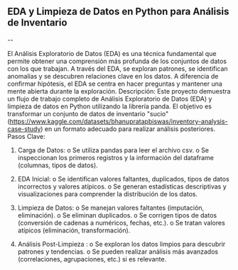 ## EDA y Limpieza de Datos en Python para Análisis de Inventario
--

El Análisis Exploratorio de Datos (EDA) es una técnica fundamental que permite obtener una comprensión 
más profunda de los conjuntos de datos con los que trabajan. A través del EDA, se exploran patrones, 
se identifican anomalías y se descubren relaciones clave en los datos. A diferencia de confirmar hipótesis, 
el EDA se centra en hacer preguntas y mantener una mente abierta durante la exploración.
Descripción:
Este proyecto demuestra un flujo de trabajo completo de Análisis Exploratorio de Datos (EDA) y limpieza de 
datos en Python utilizando la librería panda. El objetivo es transformar un conjunto de datos de inventario "sucio"
(https://www.kaggle.com/datasets/bhanupratapbiswas/inventory-analysis-case-study) en un formato adecuado para realizar 
análisis posteriores.
Pasos Clave:

1.	Carga de Datos:
o	Se utiliza pandas para leer el archivo csv.
o	Se inspeccionan los primeros registros y la información del dataframe (columnas, tipos de datos).

2.	EDA Inicial:
o	Se identifican valores faltantes, duplicados, tipos de datos incorrectos y valores atípicos.
o	Se generan estadísticas descriptivas y visualizaciones para comprender la distribución de los datos.

3.	Limpieza de Datos:
o	Se manejan valores faltantes (imputación, eliminación).
o	Se eliminan duplicados.
o	Se corrigen tipos de datos (conversión de cadenas a numéricos, fechas, etc.).
o	Se tratan valores atípicos (eliminación, transformación).

4.	Análisis Post-Limpieza :
o	Se exploran los datos limpios para descubrir patrones y tendencias.
o	Se pueden realizar análisis más avanzados (correlaciones, agrupaciones, etc.) si es relevante.
